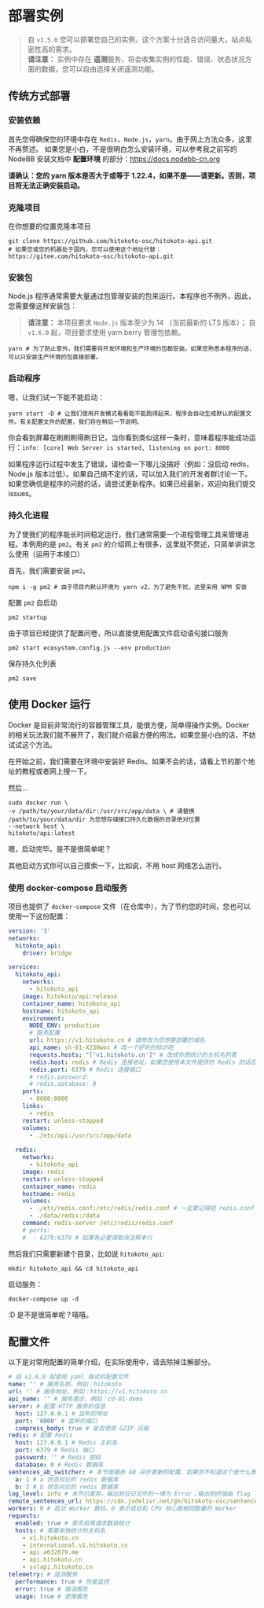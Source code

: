 # 部署实例

> 自 `v1.5.0` 您可以部署您自己的实例，这个方案十分适合访问量大，站点私密性高的需求。  
> **请注意：** 实例中存在 **遥测**服务，将会收集实例的性能、错误、状态状况方面的数据，您可以自由选择关闭遥测功能。

## 传统方式部署

### 安装依赖

首先您得确保您的环境中存在 `Redis`，`Node.js`，`yarn`。由于网上方法众多，这里不再赘述。
如果您是小白，不是很明白怎么安装环境，可以参考我之前写的 NodeBB 安装文档中 **配置环境** 的部分：<https://docs.nodebb-cn.org>

**请确认：您的 yarn 版本是否大于或等于 1.22.4，如果不是——请更新。否则，项目将无法正确安装启动。**

### 克隆项目

在你想要的位置克隆本项目

```shell
git clone https://github.com/hitokoto-osc/hitokoto-api.git
# 如果您或您的机器处于国内，您可以使用这个地址代替：https://gitee.com/hitokoto-osc/hitokoto-api.git
```

### 安装包

Node.js 程序通常需要大量通过包管理安装的包来运行。本程序也不例外，因此，您需要像这样安装包：

> **请注意：** 本项目要求 `Node.js` 版本至少为 14 （当前最新的 LTS 版本）； 自 `v1.6.0` 起，项目要求使用 yarn berry 管理包依赖。

```shell
yarn # 为了防止意外，我们需要将开发环境和生产环境的包都安装。如果您熟悉本程序的话，可以只安装生产环境的包直接部署。
```

### 启动程序

嗯，让我们试一下能不能启动：

```shell
yarn start -D # 让我们使用开发模式看看能不能跑得起来，程序会自动生成默认的配置文件。有关配置文件的配置，我们将在稍后一节说明。
```

你会看到屏幕在刷刷刷得刷日记，当你看到类似这样一条时，意味着程序能成功运行：`info: [core] Web Server is started, listening on port: 8000`

如果程序运行过程中发生了错误，请检查一下哪儿没搞好（例如：没启动 redis，Node.js 版本过低）。如果自己搞不定的话，可以加入我们的开发者群讨论一下。如果您确信是程序的问题的话，请尝试更新程序。如果已经最新，欢迎向我们提交 issues。

### 持久化进程

为了使我们的程序能长时间稳定运行，我们通常需要一个进程管理工具来管理进程。本例用的是 `pm2`。有关 `pm2` 的介绍网上有很多，这里就不赘述，只简单讲讲怎么使用（运用于本接口）
  
首先，我们需要安装 `pm2`。

```shell
npm i -g pm2 # 由于项目内默认环境为 yarn v2，为了避免干扰，这里采用 NPM 安装
```

配置 `pm2` 自启动

```shell
pm2 startup
```

由于项目已经提供了配置问卷，所以直接使用配置文件启动语句接口服务

```shell
pm2 start ecosystem.config.js --env production
```

保存持久化列表

```shell
pm2 save
```

## 使用 Docker 运行

Docker 是目前非常流行的容器管理工具，能很方便，简单得操作实例。Docker 的相关玩法我们就不展开了，我们就介绍最方便的用法。如果您是小白的话，不妨试试这个方法。

在开始之前，我们需要在环境中安装好 Redis。如果不会的话，请看上节的那个地址的教程或者网上搜一下。

然后...

```shell
sudo docker run \
-v /path/to/your/data/dir:/usr/src/app/data \ # 请替换 /path/to/your/data/dir 为您想存储接口持久化数据的目录绝对位置
--network host \
hitokoto/api:latest
```

嗯，启动完毕。是不是很简单呢？

其他启动方式你可以自己摸索一下，比如说，不用 host 网络怎么运行。

### 使用 docker-compose 启动服务



项目也提供了 `docker-compose` 文件（在仓库中），为了节约您的时间，您也可以使用一下这份配置：

```yaml
version: '3'
networks:
  hitokoto_api:
    driver: bridge

services:
  hitokoto_api:
    networks:
      - hitokoto_api
    image: hitokoto/api:release
    container_name: hitokoto_api
    hostname: hitokoto_api
    environment:
      NODE_ENV: production
      # 服务配置
      url: https://v1.hitokoto.cn # 请修改为您想要部署的域名
      api_name: sh-01-X23Hwoc # 改一个好听的标识吧
      requests.hosts: "['v1.hitokoto.cn']" # 改成你想统计的主机名列表
      redis.host: redis # Redis 连接地址，如果您使用本文件提供的 Redis 的话您无需修改此项
      redis.port: 6379 # Redis 连接端口
      # redis.password:
      # redis.database: 0
    ports:
      - 8000:8000
    links: 
      - redis
    restart: unless-stopped
    volumes: 
      - ./etc/api:/usr/src/app/data
    
  redis:
    networks:
      - hitokoto_api
    image: redis
    restart: unless-stopped
    container_name: redis
    hostname: redis
    volumes:
      - ./etc/redis.conf:/etc/redis/redis.conf # 一定要记得把 redis.conf 先放在这个位置哦
      - ./data/redis:/data
    command: redis-server /etc/redis/redis.conf
    # ports:
    #  - 6379:6379 # 如果有必要请取消注释本行
```

然后我们只需要新建个目录，比如说 `hitokoto_api`:

```
mkdir hitokoto_api && cd hitokoto_api
```

启动服务：

```
docker-compose up -d
```

:D 是不是很简单呢？嘻嘻。

## 配置文件

以下是对常用配置的简单介绍，在实际使用中，请去除掉注解部分。

```yaml
# 自 v1.6.0 起使用 yaml 格式的配置文件
name: '' # 服务名称，例如：hitokoto
url: '' # 服务地址，例如：https://v1.hitokoto.cn
api_name: '' # 服务表示，例如：cd-01-demo
server: # 配置 HTTP 服务的信息
  host: 127.0.0.1 # 监听的地址
  port: '8000' # 监听的端口
  compress_body: true # 是否使用 GZIP 压缩
redis: # 配置 Redis
  host: 127.0.0.1 # Redis 主机名
  port: 6379 # Redis 端口
  password: '' # Redis 密码
  database: 0 # Redis 数据库
sentences_ab_switcher: # 本节是服务 AB 异步更新的配置，如果您不知道这个是什么意思，请保持默认
  a: 1 # a 状态对应的 redis 数据库
  b: 2 # b 状态对应的 redis 数据库
log_level: info # 本节已废弃，输出到日记文件的一律为 Error；输出到终端由 flag `-D` 控制。
remote_sentences_url: https://cdn.jsdelivr.net/gh/hitokoto-osc/sentences-bundle@latest/ # 语句库地址，通常默认即可。如果您想使用您自己打包部署的语句库，您可以修改此项
workers: 0 # 启动 Worker 数目。0 表示启动和 CPU 核心数相同数量的 Worker
requests:
  enabled: true # 是否启用请求数目统计
  hosts: # 需要单独统计的主机名
    - v1.hitokoto.cn
    - international.v1.hitokoto.cn
    - api.a632079.me
    - api.hitokoto.cn
    - sslapi.hitokoto.cn
telemetry: # 遥测服务
  performance: true # 性能监控
  error: true # 错误报告
  usage: true # 使用报告
```
